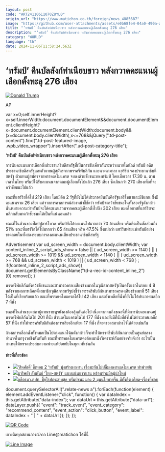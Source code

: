 ```yaml
---
layout: post
code: "ART24110611070Z8YL0"
origin_url: "https://www.matichon.co.th/foreign/news_4885687"
image: "https://github.com/user-attachments/assets/e0b68fe4-04a0-490a-abea-21783112b848"
title: "‘ทรัมป์’ คืนบัลลังก์ทำเนียบขาว หลังกวาดคะแนนผู้เลือกตั้งทะลุ 276 เสียง"
description: "‘ทรัมป์’ คืนบัลลังก์ทำเนียบขาว หลังกวาดคะแนนผู้เลือกตั้งทะลุ 276 เสียง"
category: "WORLD"
language: "th"
date: 2024-11-06T11:58:24.563Z
---
```


# ‘ทรัมป์’ คืนบัลลังก์ทำเนียบขาว หลังกวาดคะแนนผู้เลือกตั้งทะลุ 276 เสียง

[![](https://www.matichon.co.th/wp-content/uploads/2024/11/dntww-728x486.jpg "Donald Trump")](https://www.matichon.co.th/wp-content/uploads/2024/11/dntww.jpg)

AP

var x=0;self.innerHeight?x=self.innerWidth:document.documentElement&&document.documentElement.clientHeight?x=document.documentElement.clientWidth:document.body&&(x=document.body.clientWidth),x<=768&&jQuery(".td-post-content").find(".td-post-featured-image, .wpb\_video\_wrapper").insertAfter(".ud-post-category-title");

**‘ทรัมป์’ คืนบัลลังก์ทำเนียบขาว หลังกวาดคะแนนผู้เลือกตั้งทะลุ 276 เสียง**

การนับคะแนนการเลือกตั้งประธานาธิบดีสหรัฐที่เป็นการขับเคี่ยวกันระหว่างนายโดนัลด์ ทรัมป์ อดีตประธานาธิบดีสหรัฐและตัวแทนผู้สมัครจากพรรครีพับลิกัน และนางคามาลา แฮร์ริส รองประธานาธิบดีสหรัฐ ตัวแทนผู้สมัครจากพรรคเดโมแครต จบลงด้วยชัยชนะของทรัมป์ โดยเมื่อเวลา 17.30 น. ตามเวลาในไทย ทรัมป์ได้รับคะแนนจากคณะผู้เลือกตั้งไปแล้ว 276 เสียง ซึ่งเกินกว่า 270 เสียงเพื่อที่จะคว้าชัยชนะไปแล้ว

ขณะที่แฮร์ริสได้ไป 219 เสียง โดยมีอีก 2 รัฐที่ยังไม่ได้ประกาศยืนยันคือรัฐแอริโซนาและมิชิแกน ซึ่งมีคะแนนรวม 26 เสียง แต่จากการคาดการณ์ล่วงหน้าชี้ชัดว่า ทรัมป์จะคว้าชัยชนะในทั้งสองรัฐดังกล่าว นั่นหมายความว่าทรัมป์จะได้คะแนนรวมจากคณะผู้เลือกตั้งไปถึง 302 เสียง หมดโอกาสที่แฮร์ริสจะพลิกกลับมาคว้าชัยชนะได้เป็นที่แน่นอนแล้ว

ขณะที่ในส่วนของป๊อปปูลาร์โหวด ทรัมป์ยังได้คะแนนไปมากกว่า 70 ล้านเสียง หรือคิดเป็นสัดส่วนถึง 51% ขณะที่แฮร์ริสได้ไปมากกว่า 65 ล้านเสียง หรือ 47.5% ซึ่งแปลว่า แฮร์ริสพ่ายแพ้ทรัมป์อย่างขาดลอยในทั้งสองระบบการลงคะแนนเสียงประธานาธิบดีสหรัฐ

Advertisement var ud\_screen\_width = document.body.clientWidth; var content\_inline\_2\_script\_ads\_show = false || ( ud\_screen\_width >= 1140 ) || ( ud\_screen\_width >= 1019 && ud\_screen\_width < 1140 ) || ( ud\_screen\_width >= 768 && ud\_screen\_width < 1019 ) || ( ud\_screen\_width < 768 ) ; if(!content\_inline\_2\_script\_ads\_show){ document.getElementsByClassName("td-a-rec-id-content\_inline\_2")\[0\].remove(); }

พรรครีพับลิกันยังคว้าชัยชนะและสามารถครองเสียงข้างมากในวุฒิสภาสหรัฐเป็นครั้งแรกในรอบ 4 ปี หลังจากผลการเลือกตั้งสมาชิกวุฒิสภาสหรัฐบ่งชี้ว่า พรรครีพับลิกันสามารถครองเสียงข้างมาที่ 51 เสียงได้เป็นที่เรียบร้อยแล้ว ขณะที่พรรคเดโมแครตได้ไป 42 เสียง และยังเหลือที่นั่งที่ยังไม่ได้ประกาศผลอีก 7 ที่นั่ง

ขณะที่ในส่วนของสภาผู้แทนราษฎรยังคงต้องลุ้นกันต่อไป เนื่องจากจนถึงขณะนี้ที่มีการนับคะแนนอยู่ พรรครีพับลิกันได้ไป 201 ที่นั่ง ส่วนเดโมแครตได้ไป 177 ที่นั่ง และยังมีที่นั่งที่ยังไม่ได้ประกาศผลอีก 57 ที่นั่ง ทำให้พรรครีพับลิกันต้องการเสียงอีกเพียง 17 ที่นั่ง ก็จะครองสภาล่างไว้ได้ด้วยเช่นกัน

ถ้าผลการเลือกตั้งทั้งหมดเป็นไปตามแนวโน้มดังกล่าวก็จะทำให้พรรครีพับลิกันกลายเป็นศูนย์กลางอำนาจในกรุงวอชิงตันทันที ขณะที่พรรคเดโมแครตคงต้องมานั่งวิเคราะห์กันอย่างจริงจังว่า อะไรเป็นสาเหตุให้พรรคประสบความพ่ายแพ้ย่อยยับในทุกเวทีเช่นกัน

#### ข่าวที่เกี่ยวข้อง

*   [![](https://www.matichon.co.th/wp-content/uploads/2024/11/AP24310038434565-728.jpg)‘สีหศักดิ์’ ชี้เทอม 2 ‘ทรัมป์’ มุ่งสร้างผลงาน เชื่อมะกันไม่ปลื้มผลงานเดโมแครต ทำพ่ายยับ](https://www.matichon.co.th/foreign/news_4885783)
*   [![](https://www.matichon.co.th/wp-content/uploads/2024/11/มาริษ2-1.jpg)มาริษย้ำ สัมพันธ์ ‘ไทย-สหรัฐ’ แนบแน่นยาวนาน พร้อมร่วมมือผู้นำใหม่](https://www.matichon.co.th/foreign/news_4885756)
*   [![](https://www.matichon.co.th/wp-content/uploads/2024/11/2172479.jpg)อดีตรมว.ตปท. ชี้ยุโรปกระทบสุด ทรัมป์ชนะ มอง 2 มุมนโยบายจีน มีทั้งตึงเครียด-เรื่องที่ชอบ](https://www.matichon.co.th/foreign/news_4885464)

document.querySelectorAll(".relate-news a").forEach(function(element) { element.addEventListener("click", function() { var dataIndex = this.getAttribute("data-index"); var dataUrl = this.getAttribute("data-url"); dataLayer.push({ "event": "track\_event", "event\_category": "recommend\_content", "event\_action": "click\_button", "event\_label": dataIndex + " | " + dataUrl }); }); });

[![QR Code](https://www.matichon.co.th/wp-content/uploads/2023/07/wob1371z.jpg)](https://lin.ee/ht0nDxX)

เกาะติดทุกสถานการณ์จาก Line@matichon ได้ที่นี่

[![Line Image](https://www.matichon.co.th/wp-content/uploads/2023/07/th.png)](https://lin.ee/ht0nDxX)